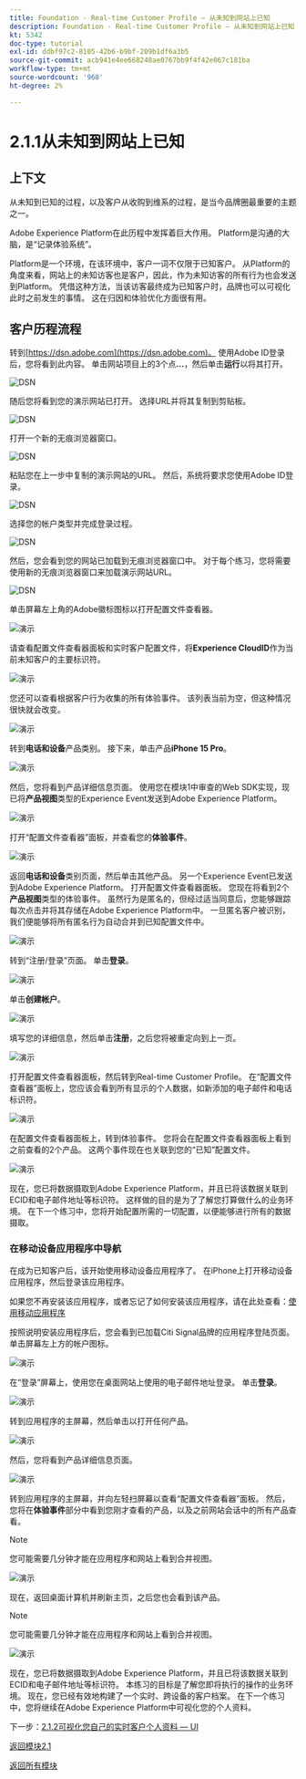```yaml
---
title: Foundation - Real-time Customer Profile — 从未知到网站上已知
description: Foundation - Real-time Customer Profile — 从未知到网站上已知
kt: 5342
doc-type: tutorial
exl-id: ddbf97c2-8105-42b6-b9bf-209b1df6a3b5
source-git-commit: acb941e4ee668248ae0767bb9f4f42e067c181ba
workflow-type: tm+mt
source-wordcount: '968'
ht-degree: 2%

---
```


# 2.1.1从未知到网站上已知

## 上下文

从未知到已知的过程，以及客户从收购到维系的过程，是当今品牌圈最重要的主题之一。

Adobe Experience Platform在此历程中发挥着巨大作用。 Platform是沟通的大脑，是“记录体验系统”。

Platform是一个环境，在该环境中，客户一词不仅限于已知客户。 从Platform的角度来看，网站上的未知访客也是客户，因此，作为未知访客的所有行为也会发送到Platform。 凭借这种方法，当该访客最终成为已知客户时，品牌也可以可视化此时之前发生的事情。 这在归因和体验优化方面很有用。

## 客户历程流程

转到[https://dsn.adobe.com](https://dsn.adobe.com)。 使用Adobe ID登录后，您将看到此内容。 单击网站项目上的3个点&#x200B;**...**，然后单击&#x200B;**运行**&#x200B;以将其打开。

![DSN](./../../datacollection/module1.1/images/web8.png)

随后您将看到您的演示网站已打开。 选择URL并将其复制到剪贴板。

![DSN](../../gettingstarted/gettingstarted/images/web3.png)

打开一个新的无痕浏览器窗口。

![DSN](../../gettingstarted/gettingstarted/images/web4.png)

粘贴您在上一步中复制的演示网站的URL。 然后，系统将要求您使用Adobe ID登录。

![DSN](../../gettingstarted/gettingstarted/images/web5.png)

选择您的帐户类型并完成登录过程。

![DSN](../../gettingstarted/gettingstarted/images/web6.png)

然后，您会看到您的网站已加载到无痕浏览器窗口中。 对于每个练习，您将需要使用新的无痕浏览器窗口来加载演示网站URL。

![DSN](../../gettingstarted/gettingstarted/images/web7.png)

单击屏幕左上角的Adobe徽标图标以打开配置文件查看器。

![演示](../../datacollection/module1.2/images/pv1.png)

请查看配置文件查看器面板和实时客户配置文件，将&#x200B;**Experience CloudID**&#x200B;作为当前未知客户的主要标识符。

![演示](../../datacollection/module1.2/images/pv2.png)

您还可以查看根据客户行为收集的所有体验事件。 该列表当前为空，但这种情况很快就会改变。

![演示](../../datacollection/module1.2/images/pv3.png)

转到&#x200B;**电话和设备**&#x200B;产品类别。 接下来，单击产品&#x200B;**iPhone 15 Pro**。

![演示](../../datacollection/module1.2/images/pv4.png)

然后，您将看到产品详细信息页面。 使用您在模块1中审查的Web SDK实现，现已将&#x200B;**产品视图**&#x200B;类型的Experience Event发送到Adobe Experience Platform。

![演示](../../datacollection/module1.2/images/pv5.png)

打开“配置文件查看器”面板，并查看您的&#x200B;**体验事件**。

![演示](../../datacollection/module1.2/images/pv6.png)

返回&#x200B;**电话和设备**&#x200B;类别页面，然后单击其他产品。 另一个Experience Event已发送到Adobe Experience Platform。 打开配置文件查看器面板。 您现在将看到2个&#x200B;**产品视图**&#x200B;类型的体验事件。 虽然行为是匿名的，但经过适当同意后，您能够跟踪每次点击并将其存储在Adobe Experience Platform中。 一旦匿名客户被识别，我们便能够将所有匿名行为自动合并到已知配置文件中。

![演示](../../datacollection/module1.2/images/pv7.png)

转到“注册/登录”页面。 单击&#x200B;**登录**。

![演示](../../datacollection/module1.2/images/pv8.png)

单击&#x200B;**创建帐户**。

![演示](../../datacollection/module1.2/images/pv9.png)

填写您的详细信息，然后单击&#x200B;**注册**，之后您将被重定向到上一页。

![演示](../../datacollection/module1.2/images/pv10.png)

打开配置文件查看器面板，然后转到Real-time Customer Profile。 在“配置文件查看器”面板上，您应该会看到所有显示的个人数据，如新添加的电子邮件和电话标识符。

![演示](../../datacollection/module1.2/images/pv11.png)

在配置文件查看器面板上，转到体验事件。 您将会在配置文件查看器面板上看到之前查看的2个产品。 这两个事件现在也关联到您的“已知”配置文件。

![演示](../../datacollection/module1.2/images/pv12.png)

现在，您已将数据摄取到Adobe Experience Platform，并且已将该数据关联到ECID和电子邮件地址等标识符。 这样做的目的是为了了解您打算做什么的业务环境。 在下一个练习中，您将开始配置所需的一切配置，以便能够进行所有的数据摄取。

### 在移动设备应用程序中导航

在成为已知客户后，该开始使用移动设备应用程序了。 在iPhone上打开移动设备应用程序，然后登录该应用程序。

如果您不再安装该应用程序，或者忘记了如何安装该应用程序，请在此处查看：[使用移动应用程序](../../gettingstarted/gettingstarted/ex5.md)

按照说明安装应用程序后，您会看到已加载Citi Signal品牌的应用程序登陆页面。 单击屏幕左上方的帐户图标。

![演示](./images/app_hp1.png)

在“登录”屏幕上，使用您在桌面网站上使用的电子邮件地址登录。 单击&#x200B;**登录**。

![演示](./images/app_acc.png)

转到应用程序的主屏幕，然后单击以打开任何产品。

![演示](./images/app_hp.png)

然后，您将看到产品详细信息页面。

![演示](./images/app_galaxy.png)

转到应用程序的主屏幕，并向左轻扫屏幕以查看“配置文件查看器”面板。 然后，您将在&#x200B;**体验事件**&#x200B;部分中看到您刚才查看的产品，以及之前网站会话中的所有产品查看。

>[!NOTE]
>
>您可能需要几分钟才能在应用程序和网站上看到合并视图。

![演示](./images/app_after_galaxy.png)

现在，返回桌面计算机并刷新主页，之后您也会看到该产品。

>[!NOTE]
>
>您可能需要几分钟才能在应用程序和网站上看到合并视图。

![演示](./images/web_x_aftermobile.png)

现在，您已将数据摄取到Adobe Experience Platform，并且已将该数据关联到ECID和电子邮件地址等标识符。 本练习的目标是了解您即将执行的操作的业务环境。 现在，您已经有效地构建了一个实时、跨设备的客户档案。 在下一个练习中，您将继续在Adobe Experience Platform中可视化您的个人资料。

下一步：[2.1.2可视化您自己的实时客户个人资料 — UI](./ex2.md)

[返回模块2.1](./real-time-customer-profile.md)

[返回所有模块](../../../overview.md)
